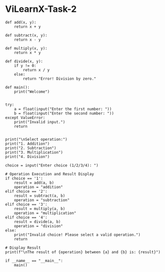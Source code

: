 # ViLearnX-Task-2
    def add(x, y):
        return x + y

    def subtract(x, y):
        return x - y

    def multiply(x, y):
        return x * y

    def divide(x, y):
        if y != 0:
            return x / y
        else:
            return "Error! Division by zero."

    def main():
        print("Welcome")
    
    
    try:
        a = float(input("Enter the first number: "))
        b = float(input("Enter the second number: "))
    except ValueError:
        print("Invalid input.")
        return

    
    print("\nSelect operation:")
    print("1. Addition")
    print("2. Subtraction")
    print("3. Multiplication")
    print("4. Division")

    choice = input("Enter choice (1/2/3/4): ")

    # Operation Execution and Result Display
    if choice == '1':
        result = add(a, b)
        operation = "addition"
    elif choice == '2':
        result = subtract(a, b)
        operation = "subtraction"
    elif choice == '3':
        result = multiply(a, b)
        operation = "multiplication"
    elif choice == '4':
        result = divide(a, b)
        operation = "division"
    else:
        print("Invalid choice! Please select a valid operation.")
        return
    
    # Display Result
    print(f"\nThe result of {operation} between {a} and {b} is: {result}")

    if __name__ == "__main__":
        main()
